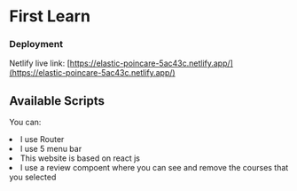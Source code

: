 # First Learn

### Deployment

<!-- Netlify live link: [https://facebook.github.io/create-react-app/docs/deployment](https://facebook.github.io/create-react-app/docs/deployment) -->

Netlify live link: [https://elastic-poincare-5ac43c.netlify.app/](https://elastic-poincare-5ac43c.netlify.app/)

## Available Scripts

You can:

<li>I use Router </li>
<li>I use 5 menu bar</li>
<li>This website is based on react js</li>
<li>I use a review compoent where you can see and remove the courses that you selected</li>
